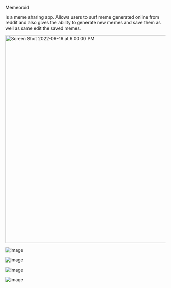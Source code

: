 Memeoroid

Is a meme sharing app. Allows users to surf meme generated online from reddit and also gives the ability to generate new memes and save them as well as same edit the saved memes.

<img width="652" alt="Screen Shot 2022-06-16 at 6 00 00 PM" src="https://user-images.githubusercontent.com/22013034/174179720-7ce0be1d-6d4a-4ab2-ac2f-976d75a3ebde.png">

![image](https://user-images.githubusercontent.com/8829018/171968936-ada6f43c-153e-4836-b516-758b2aeccfc1.png)


![image](https://user-images.githubusercontent.com/8829018/171968606-d0837808-468d-4f85-a218-181b1c064abc.png)

![image](https://user-images.githubusercontent.com/8829018/171968586-cf8ac107-247f-4a24-8528-1896e1647a6d.png)

![image](https://user-images.githubusercontent.com/8829018/171968462-b93a9111-be86-423f-b982-1d3c95b88d84.png)
